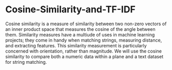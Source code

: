 # Cosine-Similarity-and-TF-IDF

Cosine similarity is a measure of similarity between two non-zero vectors of an inner product space that measures the cosine of the angle between them. Similarity measures have a multiude of uses in machine learning projects; they come in handy when matching strings, measuring distance, and extracting features. This similarity measurement is particularly concerned with orientation, rather than magnitude. We will use the cosine similarity to compare both a numeric data within a plane and a text dataset for string matching.
